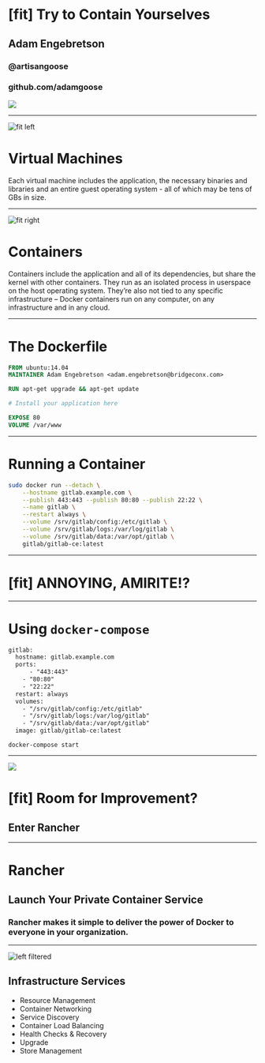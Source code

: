 # [fit] Try to Contain Yourselves
## Adam Engebretson
### @artisangoose
### github.com/adamgoose

![](https://www.docker.com/sites/default/files/island_1.png)

---

![fit left](https://www.docker.com/sites/default/files/what-is-docker-diagram.png)

# Virtual Machines

Each virtual machine includes the application, the necessary binaries and libraries and an entire guest operating system - all of which may be tens of GBs in size.

---

![fit right](https://www.docker.com/sites/default/files/what-is-vm-diagram.png)

# Containers

Containers include the application and all of its dependencies, but share the kernel with other containers. They run as an isolated process in userspace on the host operating system. They’re also not tied to any specific infrastructure – Docker containers run on any computer, on any infrastructure and in any cloud.

---

# The Dockerfile

```Dockerfile
FROM ubuntu:14.04
MAINTAINER Adam Engebretson <adam.engebretson@bridgeconx.com>

RUN apt-get upgrade && apt-get update

# Install your application here

EXPOSE 80
VOLUME /var/www
```

---

# Running a Container

```bash
sudo docker run --detach \
    --hostname gitlab.example.com \
    --publish 443:443 --publish 80:80 --publish 22:22 \
    --name gitlab \
    --restart always \
    --volume /srv/gitlab/config:/etc/gitlab \
    --volume /srv/gitlab/logs:/var/log/gitlab \
    --volume /srv/gitlab/data:/var/opt/gitlab \
    gitlab/gitlab-ce:latest
```

---

# [fit] ANNOYING, AMIRITE!?

---

# Using `docker-compose`

```xml
gitlab:
  hostname: gitlab.example.com
  ports:
	  - "443:443"
    - "80:80"
    - "22:22"
  restart: always
  volumes:
    - "/srv/gitlab/config:/etc/gitlab"
    - "/srv/gitlab/logs:/var/log/gitlab"
    - "/srv/gitlab/data:/var/opt/gitlab"
  image: gitlab/gitlab-ce:latest
```

`docker-compose start`

---

![](http://rancher.com/wp-content/uploads/2015/06/3up.png)

# [fit] Room for Improvement?
## Enter Rancher

---

# Rancher

## Launch Your Private Container Service

### Rancher makes it simple to deliver the power of Docker to everyone in your organization.

---

![left filtered](http://rancher.com/wp-content/uploads/2015/06/infrastructure_ss.png)

## Infrastructure Services

- Resource Management
- Container Networking
- Service Discovery
- Container Load Balancing
- Health Checks & Recovery
- Upgrade
- Store Management